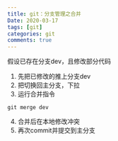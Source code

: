 ```yaml
---
title: git：分支管理之合并
Date: 2020-03-17
tags: [git]
categories: git
comments: true
---
```


假设已存在分支dev，且修改部分代码
1. 先把已修改的推上分支dev
2. 把切换回主分支，下拉
3. 运行合并指令

```
git merge dev
```
4. 合并后在本地修改冲突
5. 再次commit并提交到主分支
